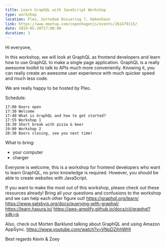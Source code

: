 ```yaml
---
title: Learn GraphQL with JavaScript Workshop
type: workshop
location: Pleo, Sortedam Dossering 7, København
link: https://www.meetup.com/copenhagenjs/events/261479115/
date: 2019-05-20T17:00:00
duration: 3
---
```


Hi everyone,

In this workshop, we will look at GraphQL as frontend developers and learn how to use GraphQL to make a single page application. GraphQL is a really awesome toolkit to talk to APIs much more conveniently. Knowing it, you can really create an awesome user experience with much quicker speed and much less code.

We are really happy to be hosted by Pleo.

Schedule:

    17:00 Doors open
    17:30 Welcome
    17:40 What is GraphQL and how to get started?
    17:55 Workshop 1
    18:30 Short break with pizza & beer
    19:00 Workshop 2
    20:30 Doors closing, see you next time!

What to bring:

- your computer
- charger

Everyone is welcome, this is a workshop for frontend developers who want to learn GraphQL, no prior knowledge is required. However, you should be able to create websites with JavaScript.

If you want to make the most out of this workshop, please check out these resources already! Bring all your questions and confusions to the workshop and we can help each other figure out!
https://graphql.org/learn/
https://www.gatsbyjs.org/docs/querying-with-graphql/
https://learn.hasura.io/
https://aws-amplify.github.io/docs/cli/graphql?sdk=js

Also, check out Morten Barklund talking about GraphQL and using Amazon AppSync.
https://www.youtube.com/watch?v=VNoDZihhWHI

Best regards
Kevin & Zoey
